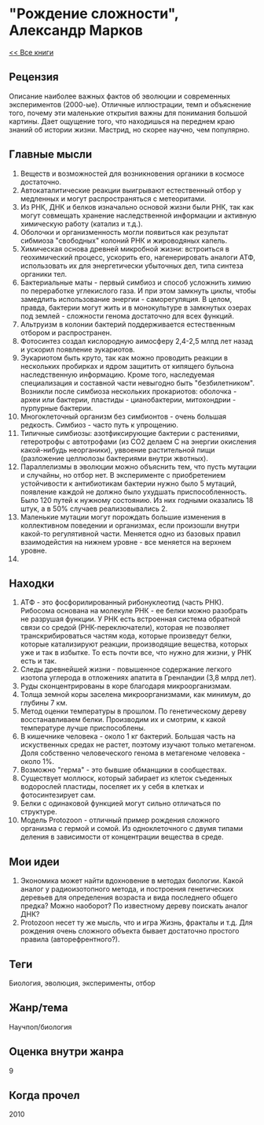 # "Рождение сложности", Александр Марков

[<< Все книги](../README.md)

## Рецензия

Описание наиболее важных фактов об эволюции и современных экспериментов (2000-ые).
Отличные иллюстрации, темп и объяснение того, почему эти маленькие открытия важны для понимания большой картины. Дает ощущение того, что находишься на переднем краю знаний об истории жизни. Мастрид, но скорее научно, чем популярно.

## Главные мысли

1. Веществ и возможностей для возникновения органики в космосе достаточно.
2. Автокаталитические реакции выигрывают естественный отбор у медленных и могут распространяться с метеоритами.
3. Из РНК, ДНК и белков изначально основой жизни были РНК, так как могут совмещать хранение наследственной информации и активную химическую работу (катализ и т.д.). 
4. Оболочки и организменность могли появиться как результат сибмиоза "свободных" колоний РНК и жироводяных капель.
5. Химическая основа древней микробной жизни: встроиться в геохимический процесс, ускорить его, нагенерировать аналоги АТФ, использовать их для энергетически убыточных дел, типа синтеза органики тел.
6. Бактериальные маты - первый симбиоз и способ усложнить химию по переработке углекислого газа. И при этом замкнуть циклы, чтобы замедлить использование энергии - саморегуляция. В целом, правда, бактерии могут жить и в монокультуре в замкнутых озерах под землей - сложности генома достаточно для всех функций.
7. Альтруизм в колонии бактерий поддерживается естественным отбором и распространен.
8. Фотосинтез создал кислородную аимосферу 2,4-2,5 млпд лет назад и ускорил появление эукариотов.
8. Эукариотом быть круто, так как можно проводить реакции в нескольких пробирках и ядром защитить от кипящего бульона наследственную информацию. Кроме того, наследуемая специализация и составной части невыгодно быть "безбилетником". Возникли после симбиоза нескольких прокариотов: оболочка - археи или бактерии, пластиды - цианобактерии, митохондрии - пурпурные бактерии.
9. Многоклеточный организм без симбионтов - очень большая редкость. Симбиоз - часто путь к упрощению.
10. Типичные симбиозы: азотфиксирующие бактерии с растениями, гетеротрофы с автотрофами (из СO2 делаем C на энергии окисления какой-нибудь неорганики), уввоение растительной пищи (разложение целлюлозы бактериями внутри жвотных).
11. Параллелизмы в эволюции можно объяснить тем, что пусть мутации и случайны, но отбор нет. В эксперименте с приобретением устойчивости к антибиотикам бактерии нужно было 5 мутаций, появление каждой не должно было ухудшать приспособленность. Было 120 путей к нужному состоянию. Из них годными оказались 18 штук, а в 50% случаев реализовывались 2.
12. Маленькие мутации могут порождать большие изменения в коллективном поведении и организмах, если произошли внутри какой-то регулятивной части. Меняется одно из базовых правил взаимодейстия на нижнем уровне - все меняется на верхнем уровне.
13. 

## Находки

1. АТФ - это фосфорилированный рибонуклеотид (часть РНК). Рибосома основана на молекуле РНК - ее белки можно разобрать не разрушая функции. У РНК есть встроенная система обратной связи со средой (РНК-переключатели), которая не позволяет транскрибироваться частям кода, которые произведут белки, которые катализируют реакции, производящие вещества, которых уже и так в избытке. То есть почти все, что нужно для жизни, у РНК есть и так.
2. Следы древнейшей жизни - повышенное содержание легкого изотопа углерода в отложениях апатита в Гренландии (3,8 млрд лет).
3. Руды сконцентрированы в коре благодаря микроорганизмам.
4. Толща земной коры заселена микроорганизмами, как минимум, до глубины 7 км.
5. Метод оценки температуры в прошлом. По генетическому дереву восстанавливаем белки. Производим их и смотрим, к какой температуре лучше приспособлены. 
6. В кишечнике человека - около 1 кг бактерий. Большая часть на искуственных средах не растет, поэтому изучают только метагеном. Доля собственно человеческого генома в метагеноме человека - около 1%.
7. Возможно "герма" - это бывшие обманщики в сообществах.
8. Существует моллюск, который забирает из клеток съеденных водорослей пластиды, поселяет их у себя в клетках и фотосинтезирует сам.
9. Белки с одинаковой функцией могут сильно отличаться по структуре.
10. Модель Protozoon - отличный пример рождения сложного организма с гермой и сомой. Из одноклеточного с двумя типами деления в зависимости от концентрации вещества в среде.

## Мои идеи

1. Экономика может найти вдохновение в методах биологии. Какой аналог у радиоизотопного метода, и построения генетических деревьев для определения возраста и вида последнего общего предка? Можно наоборот? По известному дереву поискать аналог ДНК?
2. Protozoon несет ту же мысль, что и игра Жизнь, фракталы и т.д. Для рождения очень сложного объекта бывает достаточно простого правила (авторефрентного?).


## Теги
Биология, эволюция, эксперименты, отбор


## Жанр/тема

Научпоп/биология

## Оценка внутри жанра

9

## Когда прочел

2010
